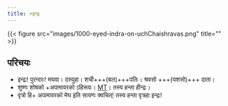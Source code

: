 ```yaml
---
title: +इन्द्रः
---
```


{{< figure src="images/1000-eyed-indra-on-uchChaishravas.png" title="" >}}

## परिचयः
- इन्द्रः! पुरन्दरः! मघवा। दस्युहा। शची+++(बल)+++पतिः। श्रवसो +++(यशसो)+++ दाता।
- शुष्णः शोषको +अपामावरको ऽहिरूपः। [MT](https://manasataramgini.wordpress.com/2015/12/28/matters-of-religion-1/)। तस्य हन्ता हीन्द्रः। 
- वृत्रो हि+ अपामावरको मेघ इति सायणः क्वचित्! तस्य हन्ता वृत्रहा इन्द्रः!

